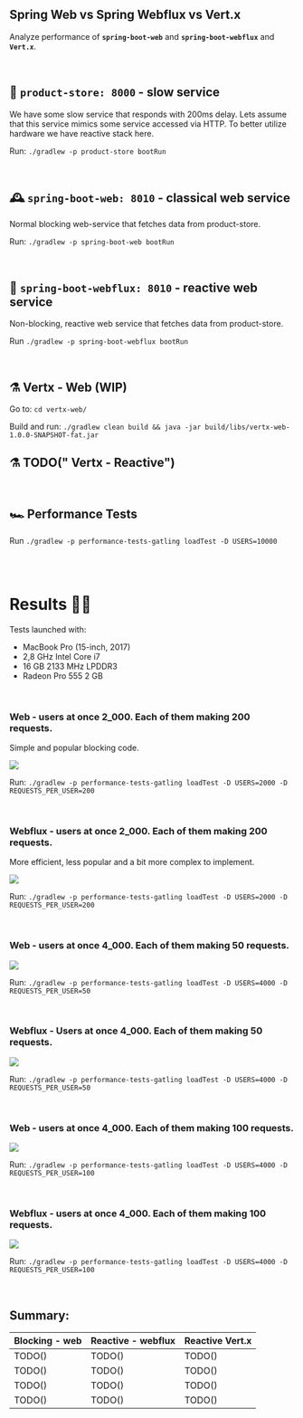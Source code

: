 ## Spring Web vs Spring Webflux vs Vert.x
Analyze performance of <b>`spring-boot-web`</b> and <b>`spring-boot-webflux`</b> and <b>`Vert.x`</b>. 

<br>

## 🏬 `product-store: 8000` - slow service

We have some slow service that responds with 200ms delay. Lets assume that this service mimics some service accessed via HTTP. To better utilize hardware we have reactive stack here.

Run: `./gradlew -p product-store bootRun`

<br>

## 🕰 `spring-boot-web: 8010` - classical web service 

Normal blocking web-service that fetches data from product-store.

Run: `./gradlew -p spring-boot-web bootRun`

<br>

## 🧬 `spring-boot-webflux: 8010` - reactive web service 

Non-blocking, reactive web service that fetches data from product-store.

Run `./gradlew -p spring-boot-webflux bootRun`

<br>

## ⚗ Vertx - Web (WIP)

Go to: `cd vertx-web/`

Build and run: `./gradlew clean build && java -jar build/libs/vertx-web-1.0.0-SNAPSHOT-fat.jar`

## ⚗ TODO(" Vertx - Reactive")

<br>

## 🏎 Performance Tests

Run `./gradlew -p performance-tests-gatling loadTest -D USERS=10000`

<br>
<br>

# Results 👩‍🔬

Tests launched with: 
* MacBook Pro (15-inch, 2017)
* 2,8 GHz Intel Core i7
* 16 GB 2133 MHz LPDDR3
* Radeon Pro 555 2 GB

<br>

### Web - users at once 2_000. Each of them making 200 requests.

Simple and popular blocking code.

![](https://github.com/braintelligencePL/playgrounds/blob/master/images/web-vs-webflux/web_2000users_200reqPerUser.png)

Run: `./gradlew -p performance-tests-gatling loadTest -D USERS=2000 -D REQUESTS_PER_USER=200`

<br>

### Webflux - users at once 2_000. Each of them making 200 requests.

More efficient, less popular and a bit more complex to implement.

![](https://github.com/braintelligencePL/playgrounds/blob/master/images/web-vs-webflux/webflux_2000users_200reqPerUser.png)

Run: `./gradlew -p performance-tests-gatling loadTest -D USERS=2000 -D REQUESTS_PER_USER=200`

<br>

### Web - users at once 4_000. Each of them making 50 requests.

![](https://github.com/braintelligencePL/playgrounds/blob/master/images/web-vs-webflux/web_4000users_50reqPerUser.png)

Run: `./gradlew -p performance-tests-gatling loadTest -D USERS=4000 -D REQUESTS_PER_USER=50`

<br> 

### Webflux - Users at once 4_000. Each of them making 50 requests.

![](https://github.com/braintelligencePL/playgrounds/blob/master/images/web-vs-webflux/webflux_4000users_50reqPerUser.png)

Run: `./gradlew -p performance-tests-gatling loadTest -D USERS=4000 -D REQUESTS_PER_USER=50`

<br>

### Web - users at once 4_000. Each of them making 100 requests.

![](https://github.com/braintelligencePL/playgrounds/blob/master/images/web-vs-webflux/web_4000users_100reqPerUser.png)

Run: `./gradlew -p performance-tests-gatling loadTest -D USERS=4000 -D REQUESTS_PER_USER=100`

<br> 

### Webflux - users at once 4_000. Each of them making 100 requests.

![](https://github.com/braintelligencePL/playgrounds/blob/master/images/web-vs-webflux/webflux_4000users_100reqPerUser.png)

Run: `./gradlew -p performance-tests-gatling loadTest -D USERS=4000 -D REQUESTS_PER_USER=100`

<br> 

## Summary: 

| Blocking - web        | Reactive - webflux | Reactive Vert.x
| --------------------------|--------------------------|--------------------------|
| TODO() | TODO() | TODO() |
| TODO() | TODO() | TODO() |
| TODO() | TODO() | TODO() |
| TODO() | TODO() | TODO() |




